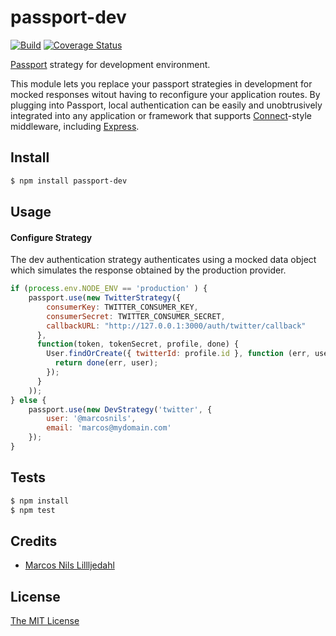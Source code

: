 # passport-dev

[![Build](https://travis-ci.org/marcosnils/passport-dev.png)](https://travis-ci.org/marcosnils/passport-dev)
[![Coverage Status](https://coveralls.io/repos/marcosnils/passport-dev/badge.svg?branch=master&service=github)](https://coveralls.io/github/marcosnils/passport-dev?branch=master)


[Passport](http://passportjs.org/) strategy for development environment.

This module lets you replace your passport strategies in development
for mocked responses witout having to reconfigure your application routes.
By plugging into Passport, local authentication can be easily and
unobtrusively integrated into any application or framework that supports
[Connect](http://www.senchalabs.org/connect/)-style middleware, including
[Express](http://expressjs.com/).

## Install

```bash
$ npm install passport-dev
```

## Usage

#### Configure Strategy

The dev authentication strategy authenticates using a mocked data
object which simulates the response obtained by the production provider.

```js
if (process.env.NODE_ENV == 'production' ) {
    passport.use(new TwitterStrategy({
        consumerKey: TWITTER_CONSUMER_KEY,
        consumerSecret: TWITTER_CONSUMER_SECRET,
        callbackURL: "http://127.0.0.1:3000/auth/twitter/callback"
      },
      function(token, tokenSecret, profile, done) {
        User.findOrCreate({ twitterId: profile.id }, function (err, user) {
          return done(err, user);
        });
      }
    ));
} else {
    passport.use(new DevStrategy('twitter', {
        user: '@marcosnils',
        email: 'marcos@mydomain.com'
    });
}
```

## Tests

```bash
$ npm install
$ npm test
```

## Credits

- [Marcos Nils Lillljedahl](http://github.com/marcosnils)

## License

[The MIT License](http://opensource.org/licenses/MIT)
